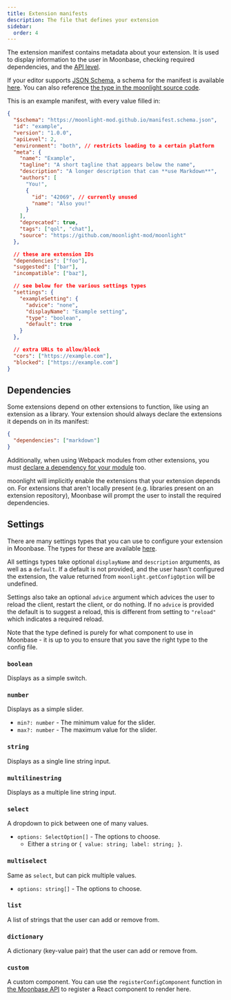 ```yaml
---
title: Extension manifests
description: The file that defines your extension
sidebar:
  order: 4
---
```


The extension manifest contains metadata about your extension. It is used to display information to the user in Moonbase, checking required dependencies, and the [API level](/ext-dev/migrating-api-levels).

If your editor supports [JSON Schema](https://json-schema.org/), a schema for the manifest is available [here](https://moonlight-mod.github.io/manifest.schema.json). You can also reference [the type in the moonlight source code](https://github.com/moonlight-mod/moonlight/blob/main/packages/types/src/extension.ts).

This is an example manifest, with every value filled in:

```json title="manifest.json"
{
  "$schema": "https://moonlight-mod.github.io/manifest.schema.json",
  "id": "example",
  "version": "1.0.0",
  "apiLevel": 2,
  "environment": "both", // restricts loading to a certain platform
  "meta": {
    "name": "Example",
    "tagline": "A short tagline that appears below the name",
    "description": "A longer description that can **use Markdown**",
    "authors": [
      "You!",
      {
        "id": "42069", // currently unused
        "name": "Also you!"
      }
    ],
    "deprecated": true,
    "tags": ["qol", "chat"],
    "source": "https://github.com/moonlight-mod/moonlight"
  },

  // these are extension IDs
  "dependencies": ["foo"],
  "suggested": ["bar"],
  "incompatible": ["baz"],

  // see below for the various settings types
  "settings": {
    "exampleSetting": {
      "advice": "none",
      "displayName": "Example setting",
      "type": "boolean",
      "default": true
    }
  },

  // extra URLs to allow/block
  "cors": ["https://example.com"],
  "blocked": ["https://example.com"]
}
```

## Dependencies

Some extensions depend on other extensions to function, like using an extension as a library. Your extension should always declare the extensions it depends on in its manifest:

```json title="manifest.json"
{
  "dependencies": ["markdown"]
}
```

Additionally, when using Webpack modules from other extensions, you must [declare a dependency for your module](/ext-dev/webpack#webpack-module-dependencies) too.

moonlight will implicitly enable the extensions that your extension depends on. For extensions that aren't locally present (e.g. libraries present on an extension repository), Moonbase will prompt the user to install the required dependencies.

## Settings

There are many settings types that you can use to configure your extension in Moonbase. The types for these are available [here](https://github.com/moonlight-mod/moonlight/blob/main/packages/types/src/config.ts).

All settings types take optional `displayName` and `description` arguments, as well as a `default`. If a default is not provided, and the user hasn't configured the extension, the value returned from `moonlight.getConfigOption` will be undefined.

Settings also take an optional `advice` argument which advices the user to reload the client, restart the client, or do nothing.
If no `advice` is provided the default is to suggest a reload, this is different from setting to `"reload"` which indicates a required reload.

Note that the type defined is purely for what component to use in Moonbase - it is up to you to ensure that you save the right type to the config file.

### `boolean`

Displays as a simple switch.

### `number`

Displays as a simple slider.

- `min?: number` - The minimum value for the slider.
- `max?: number` - The maximum value for the slider.

### `string`

Displays as a single line string input.

### `multilinestring`

Displays as a multiple line string input.

### `select`

A dropdown to pick between one of many values.

- `options: SelectOption[]` - The options to choose.
  - Either a `string` or `{ value: string; label: string; }`.

### `multiselect`

Same as `select`, but can pick multiple values.

- `options: string[]` - The options to choose.

### `list`

A list of strings that the user can add or remove from.

### `dictionary`

A dictionary (key-value pair) that the user can add or remove from.

### `custom`

A custom component. You can use the `registerConfigComponent` function in [the Moonbase API](https://github.com/moonlight-mod/moonlight/blob/main/packages/core-extensions/src/moonbase/webpackModules/moonbase.ts) to register a React component to render here.
